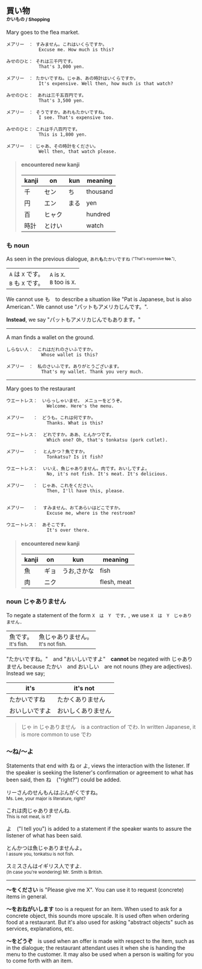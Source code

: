 ##  買い物<br><sup><sup><sub>かいもの / Shopping</sub></sup></sup> 

Mary goes to the flea market.

```
メアリー　： すみません。これはいくらですか。
            Excuse me. How much is this?

みせのひと： それは三千円です。
            That's 3,000 yen.

メアリー　： たかいですね。じゃあ、あの時計はいくらですか。
            It's expensive. Well then, how much is that watch?

みせのひと：　あれは三千五百円です。
            That's 3,500 yen.

メアリー　： そうですか。あれもたかいですね。
            I see. That's expensive too.

みせのひと： これは千八百円です。
            This is 1,800 yen.

メアリー　： じゃあ、その時計をください。
            Well then, that watch please.
```

> #### encountered new kanji
> |kanji|on|kun|meaning|
> |-|-|-|-|
> |千|セン|ち|thousand|
> |円|エン|まる|yen|
> |百|ヒャク||hundred|
> |時計|とけい||watch|

### も noun

As seen in the previous dialogue, `あれ`**`も`**`たかいですね` <sup><sub>("That's expensive **too**.")</sub></sup>. 

|||
|-|-|
|`A` は `X` です。<br>`B` も `X` です。|`A` is `X`.<br>`B` too is `X`.|


We cannot use も　to describe a situation like "Pat is Japanese, but is also American.". We cannot use "パットもアメリカじんです。". 

**Instead**, we say "パットもアメリカじんでもあります。"

---

A man finds a wallet on the ground.
```
しらない人：　これはだれのさいふですか。
             Whose wallet is this?

メアリー　：　私のさいふです。ありがとうございます。
             That's my wallet. Thank you very much.
```
---

Mary goes to the restaurant
```
ウエートレス：　いらっしゃいませ。　メニューをどうぞ。
               Welcome. Here's the menu.

メアリー　　：　どうも。これは何ですか。
               Thanks. What is this?

ウエートレス：  どれですか。ああ、とんかつです。
               Which one? Oh, that's tonkatsu (pork cutlet).

メアリー　　：  とんかつ？魚ですか。
               Tonkatsu? Is it fish?

ウエートレス：  いいえ、魚じゃありません。肉です。おいしですよ。
               No, it's not fish. It's meat. It's delicious.

メアリー　　：　じゃあ、これをください。
               Then, I'll have this, please.


メアリー　　：  すみません、おてあらいはどこですか。
               Excuse me, where is the restroom?

ウエートレス：　あそこです。
               It's over there.
```

> #### encountered new kanji
> |kanji|on|kun|meaning|
> |-|-|-|-|
> |魚|ギョ|うお,さかな|fish|
> |肉|ニク||flesh, meat|

### noun じゃありません

To negate a statement of the form `X　は　Y　です。`, we use `X　は　Y　じゃありません.`

|||
|-|-|
|魚です。<br><sup>It's fish.</sup>|魚じゃありません。<br><sup>It's not fish.</sup>|


"たかいですね。"　and "おいしいですよ"　**cannot** be negated with じゃありません because たかい　and おいしい　are not nouns (they are adjectives). Instead we say;

|it's|it's not|
|-|-|
|たかいですね|たかくありません|
|おいしいですよ|おいしくありません|

> じゃ in じゃありません　is a contraction of でわ. In written Japanese, it is more common to use でわ


### ～ね/～よ
Statements that end with ね or よ, views the interaction with the listener. If the speaker is seeking the listener's confirmation or agreement to what has been said, then ね　("right?") could be added.

リーさんのせんもんはぶんがくですね。<br><sup>Ms. Lee, your major is literature, right?</sup>

これは肉じゃありませんね.<br><sup>This is not meat, is it?</sup>

よ　("I tell you") is added to a statement if the speaker wants to assure the listener of what has been said. 

とんかつは魚じゃありませんよ。<br><sup>I assure you, tonkatsu is not fish.</sup>

スミスさんはイギリス人ですよ.<br><sup>(In case you're wondering) Mr. Smith is British.</sup>

---

**～をください** is "Please give me X". You can use it to request (concrete) items in general.

**～をおねがいします** too is a request for an item. When used to ask for a concrete object, this sounds more upscale. It is used often when ordering food at a restaurant. But it's also used for asking "abstract objects" such as services, explanations, etc.

**～をどうぞ**　is used when an offer is made with respect to the item, such as in the dialogue; the restaurant attendant uses it when she is handing the menu to the customer. It may also be used when a person is waiting for you to come forth with an item.

